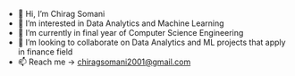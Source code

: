 - 👋 Hi, I’m Chirag Somani
- 👀 I’m interested in Data Analytics and Machine Learning
- 🌱 I’m currently in final year of Computer Science Engineering
- 💞️ I’m looking to collaborate on Data Analytics and ML projects that apply in finance field 
- 📫 Reach me -> chiragsomani2001@gmail.com 

<!---
chiragsomani/chiragsomani is a ✨ special ✨ repository because its `README.md` (this file) appears on your GitHub profile.
You can click the Preview link to take a look at your changes.
--->
